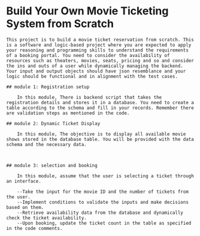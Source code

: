 

# Build Your Own Movie Ticketing System from Scratch
    This project is to build a movie ticket reservation from scratch. This is a software and logic-based project where you are expected to apply your reasoning and programming skills to understand the requirements of a booking portal. You need to consider the availability of resources such as theaters, movies, seats, pricing and so and consider the ins and outs of a user while dynamically managing the backend. Your input and output objects should have json resemblance and your logic should be functional and in alignment with the test cases.

    ## module 1: Registration setup

        In this module, There is backend script that takes the registration details and stores it in a database. You need to create a table according to the schema and fill in your records. Remember there are validation steps as mentioned in the code.

    ## module 2: Dynamic Ticket Display

        In this module, The objective is to display all available movie shows stored in the database table. You will be provided with the data schema and the necessary data.

 

    ## module 3: selection and booking

        In this module, assume that the user is selecting a ticket through an interface.

        --Take the input for the movie ID and the number of tickets from the user.
        --Implement conditions to validate the inputs and make decisions based on them.
        --Retrieve availability data from the database and dynamically check the ticket availability.
        --Upon booking, update the ticket count in the table as specified in the code comments.